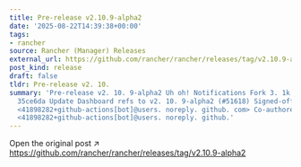 ```yaml
---
title: Pre-release v2.10.9-alpha2
date: '2025-08-22T14:39:38+00:00'
tags:
- rancher
source: Rancher (Manager) Releases
external_url: https://github.com/rancher/rancher/releases/tag/v2.10.9-alpha2
post_kind: release
draft: false
tldr: Pre-release v2. 10.
summary: 'Pre-release v2. 10. 9-alpha2 Uh oh! Notifications Fork 3. 1k Star 24. 6k
  35ce6da Update Dashboard refs to v2. 10. 9-alpha2 (#51618) Signed-off-by: github-actions[bot]
  <41898282+github-actions[bot]@users. noreply. github. com> Co-authored-by: github-actions[bot]
  <41898282+github-actions[bot]@users. noreply. github.'
---
```

Open the original post ↗ https://github.com/rancher/rancher/releases/tag/v2.10.9-alpha2
